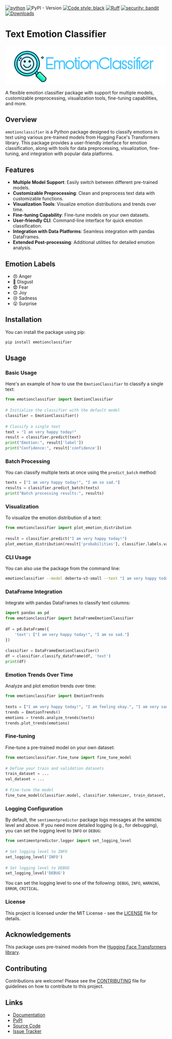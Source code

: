 [![python](https://img.shields.io/badge/Python-3.9|3.10|3.11|3.12|3.13-3776AB.svg?style=flat&logo=python&logoColor=white)](https://www.python.org) ![PyPI - Version](https://img.shields.io/pypi/v/emotionclassifier) [![Code style: black](https://img.shields.io/badge/code%20style-black-000000.svg)](https://github.com/psf/black) [![Ruff](https://img.shields.io/endpoint?url=https://raw.githubusercontent.com/astral-sh/ruff/main/assets/badge/v2.json)](https://github.com/astral-sh/ruff) [![security: bandit](https://img.shields.io/badge/security-bandit-yellow.svg)](https://github.com/PyCQA/bandit) [![Downloads](https://static.pepy.tech/badge/emotionclassifier)](https://pepy.tech/project/emotionclassifier)

# Text Emotion Classifier

![Emotion Classifier Logo](https://raw.githubusercontent.com/ankit-aglawe/emotionclassifier/main/assets/EmotionClassifier-bg.jpeg)


A flexible emotion classifier package with support for multiple models, customizable preprocessing, visualization tools, fine-tuning capabilities, and more.

## Overview

`emotionclassifier` is a Python package designed to classify emotions in text using various pre-trained models from Hugging Face's Transformers library. This package provides a user-friendly interface for emotion classification, along with tools for data preprocessing, visualization, fine-tuning, and integration with popular data platforms.

## Features

- **Multiple Model Support**: Easily switch between different pre-trained models.
- **Customizable Preprocessing**: Clean and preprocess text data with customizable functions.
- **Visualization Tools**: Visualize emotion distributions and trends over time.
- **Fine-tuning Capability**: Fine-tune models on your own datasets.
- **User-friendly CLI**: Command-line interface for quick emotion classification.
- **Integration with Data Platforms**: Seamless integration with pandas DataFrames.
- **Extended Post-processing**: Additional utilities for detailed emotion analysis.

## Emotion Labels
- 😠 Anger
- 🤢 Disgust
- 😨 Fear
- 😊 Joy
- 😢 Sadness
- 😲 Surprise


## Installation

You can install the package using pip:

```bash
pip install emotionclassifier
```

## Usage

### Basic Usage

Here's an example of how to use the `EmotionClassifier` to classify a single text:

```python
from emotionclassifier import EmotionClassifier

# Initialize the classifier with the default model
classifier = EmotionClassifier()

# Classify a single text
text = "I am very happy today!"
result = classifier.predict(text)
print("Emotion:", result['label'])
print("Confidence:", result['confidence'])
```

### Batch Processing

You can classify multiple texts at once using the `predict_batch` method:

```python
texts = ["I am very happy today!", "I am so sad."]
results = classifier.predict_batch(texts)
print("Batch processing results:", results)
```

### Visualization

To visualize the emotion distribution of a text:

```python
from emotionclassifier import plot_emotion_distribution

result = classifier.predict("I am very happy today!")
plot_emotion_distribution(result['probabilities'], classifier.labels.values())
```

### CLI Usage

You can also use the package from the command line:

```bash
emotionclassifier --model deberta-v3-small --text "I am very happy today!"
```

### DataFrame Integration

Integrate with pandas DataFrames to classify text columns:

```python
import pandas as pd
from emotionclassifier import DataFrameEmotionClassifier

df = pd.DataFrame({
    'text': ["I am very happy today!", "I am so sad."]
})

classifier = DataFrameEmotionClassifier()
df = classifier.classify_dataframe(df, 'text')
print(df)
```

### Emotion Trends Over Time

Analyze and plot emotion trends over time:

```python
from emotionclassifier import EmotionTrends

texts = ["I am very happy today!", "I am feeling okay.", "I am very sad."]
trends = EmotionTrends()
emotions = trends.analyze_trends(texts)
trends.plot_trends(emotions)
```

### Fine-tuning

Fine-tune a pre-trained model on your own dataset:

```python
from emotionclassifier.fine_tune import fine_tune_model

# Define your train and validation datasets
train_dataset = ...
val_dataset = ...

# Fine-tune the model
fine_tune_model(classifier.model, classifier.tokenizer, train_dataset, val_dataset, output_dir='fine_tuned_model')
```

### Logging Configuration

By default, the `sentimentpredictor` package logs messages at the `WARNING` level and above. If you need more detailed logging (e.g., for debugging), you can set the logging level to `INFO` or `DEBUG`:

```python
from sentimentpredictor.logger import set_logging_level

# Set logging level to INFO
set_logging_level('INFO')

# Set logging level to DEBUG
set_logging_level('DEBUG')
```

You can set the logging level to one of the following: `DEBUG`, `INFO`, `WARNING`, `ERROR`, `CRITICAL`.


### License

This project is licensed under the MIT License - see the [LICENSE](LICENSE) file for details.

## Acknowledgements

This package uses pre-trained models from the [Hugging Face Transformers library](https://github.com/huggingface/transformers).


## Contributing

Contributions are welcome! Please see the [CONTRIBUTING](CONTRIBUTING.md) file for guidelines on how to contribute to this project.


## Links

- [Documentation](https://github.com/ankit-aglawe/emotionclassifier#readme)
- [PyPI](https://pypi.org/project/emotionclassifier/)
- [Source Code](https://github.com/ankit-aglawe/emotionclassifier)
- [Issue Tracker](https://github.com/ankit-aglawe/emotionclassifier/issues)
